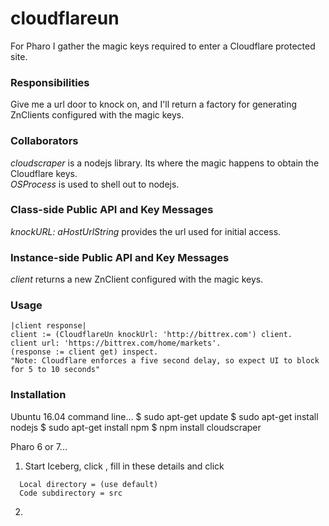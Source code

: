 # cloudflareun

For Pharo I gather the magic keys required to enter a Cloudflare protected site.

### Responsibilities  
Give me a url door to knock on, and I'll return a factory for generating ZnClients configured with the magic keys.

### Collaborators   
_cloudscraper_ is a nodejs library. Its where the magic happens to obtain the Cloudflare keys.  
_OSProcess_ is used to shell out to nodejs.  

### Class-side Public API and Key Messages  
*knockURL: aHostUrlString* provides the url used for initial access.  

### Instance-side Public API and Key Messages  
_client_ returns a new ZnClient configured with the magic keys.  

### Usage 
```smalltalk
|client response| 
client := (CloudflareUn knockUrl: 'http://bittrex.com') client.
client url: 'https://bittrex.com/home/markets'. 
(response := client get) inspect. 
"Note: Cloudflare enforces a five second delay, so expect UI to block for 5 to 10 seconds"
```
### Installation
Ubuntu 16.04 command line...
$ sudo apt-get update
$ sudo apt-get install nodejs
$ sudo apt-get install npm
$ npm install cloudscraper

Pharo 6 or 7...
1. Start Iceberg, click <Clone repository>, fill in these details and click <Create repository>
```Remote URL = git@github.com:Traadh/cloudflareun.git
  Local directory = (use default)
  Code subdirectory = src
```
2.  
